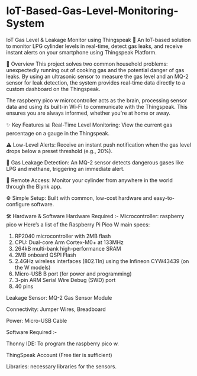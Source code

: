# IoT-Based-Gas-Level-Monitoring-System
IoT Gas Level & Leakage Monitor using Thingspeak 🚀
An IoT-based solution to monitor LPG cylinder levels in real-time, detect gas leaks, and receive instant alerts on your smartphone using Thingspeak Platform.

📝 Overview
This project solves two common household problems: unexpectedly running out of cooking gas and the potential danger of gas leaks. By using an ultrasonic sensor to measure the gas level and an MQ-2 sensor for leak detection, the system provides real-time data directly to a custom dashboard on the Thingspeak.

The raspberry pico w microcontroller acts as the brain, processing sensor data and using its built-in Wi-Fi to communicate with the Thingspeak. This ensures you are always informed, whether you're at home or away.

✨ Key Features
📊 Real-Time Level Monitoring: View the current gas percentage on a gauge in the Thingspeak.

⚠️ Low-Level Alerts: Receive an instant push notification when the gas level drops below a preset threshold (e.g., 20%).

🚨 Gas Leakage Detection: An MQ-2 sensor detects dangerous gases like LPG and methane, triggering an immediate alert.

📱 Remote Access: Monitor your cylinder from anywhere in the world through the Blynk app.

⚙️ Simple Setup: Built with common, low-cost hardware and easy-to-configure software.

🛠️ Hardware & Software
Hardware Required :-
Microcontroller: raspberry pico w
Here’s a list of the Raspberry Pi Pico W main specs:

1) RP2040 microcontroller with 2MB flash
2) CPU: Dual-core Arm Cortex-M0+ at 133MHz
3) 264kB multi-bank high-performance SRAM
4) 2MB onboard QSPI Flash
5) 2.4GHz wireless interfaces (802.11n) using the Infineon CYW43439 (on the W models)
6) Micro-USB B port (for power and programming)
7) 3-pin ARM Serial Wire Debug (SWD) port
8) 40 pins

Leakage Sensor: MQ-2 Gas Sensor Module

Connectivity: Jumper Wires, Breadboard

Power: Micro-USB Cable


Software Required :-

Thonny IDE: To program the raspberry pico w.

ThingSpeak Account (Free tier is sufficient)

Libraries: necessary libraries for the sensors.
